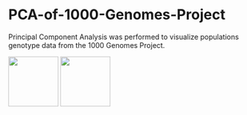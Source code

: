 # PCA-of-1000-Genomes-Project
Principal Component Analysis was performed to visualize populations genotype data from the 1000 Genomes Project.

<img src=https://github.com/maitree-patel/PCA-of-1000-Genomes-Project/assets/134908239/3709994b-d105-40c8-a939-91fb2723cded width="100" height="100">

<img src=https://github.com/maitree-patel/PCA-of-1000-Genomes-Project/assets/134908239/7124a054-343b-423a-9e46-80e8a75baafd width="100" height="100"> 

